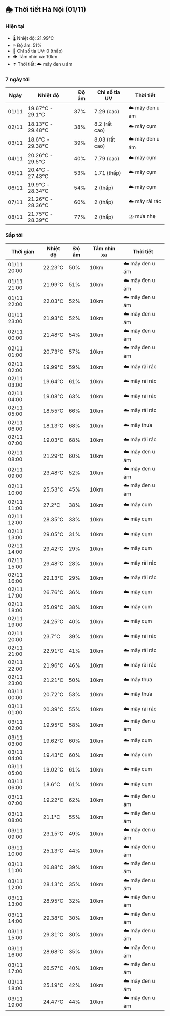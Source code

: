 ## 🌦️ Thời tiết Hà Nội (01/11)

### Hiện tại

- 🌡️ Nhiệt độ: 21.99℃
- 💦 Độ ẩm: 51%
- 🌟 Chỉ số tia UV: 0 (thấp)
- 👁️ Tầm nhìn xa: 10km
- ☂️ Thời tiết: ☁️ mây đen u ám

### 7 ngày tới

| Ngày | Nhiệt độ | Độ ẩm | Chỉ số tia UV | Thời tiết |
| --- | --- | --- | --- | --- |
| 01/11 | 19.67℃ - 29.1℃ | 37% | 7.29 (cao) | ☁️ mây đen u ám |
| 02/11 | 18.13℃ - 29.48℃ | 38% | 8.2 (rất cao) | ☁️ mây cụm |
| 03/11 | 18.6℃ - 29.38℃ | 39% | 8.03 (rất cao) | ☁️ mây đen u ám |
| 04/11 | 20.26℃ - 29.5℃ | 40% | 7.79 (cao) | ☁️ mây cụm |
| 05/11 | 20.4℃ - 27.43℃ | 53% | 1.71 (thấp) | ☁️ mây cụm |
| 06/11 | 19.9℃ - 28.34℃ | 54% | 2 (thấp) | ☁️ mây cụm |
| 07/11 | 21.26℃ - 28.36℃ | 60% | 2 (thấp) | ☁️ mây rải rác |
| 08/11 | 21.75℃ - 28.39℃ | 77% | 2 (thấp) | ⛈️ mưa nhẹ |

### Sắp tới

| Thời gian | Nhiệt độ | Độ ẩm | Tầm nhìn xa | Thời tiết |
| --- | --- | --- | --- | --- |
| 01/11 20:00 | 22.23℃ | 50% | 10km | ☁️ mây đen u ám |
| 01/11 21:00 | 21.99℃ | 51% | 10km | ☁️ mây đen u ám |
| 01/11 22:00 | 22.03℃ | 52% | 10km | ☁️ mây đen u ám |
| 01/11 23:00 | 21.93℃ | 52% | 10km | ☁️ mây đen u ám |
| 02/11 00:00 | 21.48℃ | 54% | 10km | ☁️ mây đen u ám |
| 02/11 01:00 | 20.73℃ | 57% | 10km | ☁️ mây đen u ám |
| 02/11 02:00 | 19.99℃ | 59% | 10km | ☁️ mây rải rác |
| 02/11 03:00 | 19.64℃ | 61% | 10km | ☁️ mây rải rác |
| 02/11 04:00 | 19.08℃ | 63% | 10km | ☁️ mây rải rác |
| 02/11 05:00 | 18.55℃ | 66% | 10km | ☁️ mây rải rác |
| 02/11 06:00 | 18.13℃ | 68% | 10km | ☁️ mây thưa |
| 02/11 07:00 | 19.03℃ | 68% | 10km | ☁️ mây rải rác |
| 02/11 08:00 | 21.29℃ | 60% | 10km | ☁️ mây đen u ám |
| 02/11 09:00 | 23.48℃ | 52% | 10km | ☁️ mây đen u ám |
| 02/11 10:00 | 25.53℃ | 45% | 10km | ☁️ mây đen u ám |
| 02/11 11:00 | 27.2℃ | 38% | 10km | ☁️ mây cụm |
| 02/11 12:00 | 28.35℃ | 33% | 10km | ☁️ mây cụm |
| 02/11 13:00 | 29.05℃ | 31% | 10km | ☁️ mây cụm |
| 02/11 14:00 | 29.42℃ | 29% | 10km | ☁️ mây cụm |
| 02/11 15:00 | 29.48℃ | 28% | 10km | ☁️ mây rải rác |
| 02/11 16:00 | 29.13℃ | 29% | 10km | ☁️ mây rải rác |
| 02/11 17:00 | 26.76℃ | 36% | 10km | ☁️ mây cụm |
| 02/11 18:00 | 25.09℃ | 38% | 10km | ☁️ mây cụm |
| 02/11 19:00 | 24.25℃ | 40% | 10km | ☁️ mây cụm |
| 02/11 20:00 | 23.7℃ | 39% | 10km | ☁️ mây rải rác |
| 02/11 21:00 | 22.91℃ | 41% | 10km | ☁️ mây rải rác |
| 02/11 22:00 | 21.96℃ | 46% | 10km | ☁️ mây rải rác |
| 02/11 23:00 | 21.21℃ | 50% | 10km | ☁️ mây thưa |
| 03/11 00:00 | 20.72℃ | 53% | 10km | ☁️ mây thưa |
| 03/11 01:00 | 20.39℃ | 55% | 10km | ☁️ mây rải rác |
| 03/11 02:00 | 19.95℃ | 58% | 10km | ☁️ mây đen u ám |
| 03/11 03:00 | 19.62℃ | 60% | 10km | ☁️ mây cụm |
| 03/11 04:00 | 19.43℃ | 60% | 10km | ☁️ mây cụm |
| 03/11 05:00 | 19.02℃ | 61% | 10km | ☁️ mây cụm |
| 03/11 06:00 | 18.6℃ | 61% | 10km | ☁️ mây cụm |
| 03/11 07:00 | 19.22℃ | 62% | 10km | ☁️ mây đen u ám |
| 03/11 08:00 | 21.1℃ | 55% | 10km | ☁️ mây đen u ám |
| 03/11 09:00 | 23.15℃ | 49% | 10km | ☁️ mây đen u ám |
| 03/11 10:00 | 25.13℃ | 44% | 10km | ☁️ mây đen u ám |
| 03/11 11:00 | 26.88℃ | 39% | 10km | ☁️ mây đen u ám |
| 03/11 12:00 | 28.13℃ | 35% | 10km | ☁️ mây đen u ám |
| 03/11 13:00 | 28.95℃ | 32% | 10km | ☁️ mây đen u ám |
| 03/11 14:00 | 29.38℃ | 30% | 10km | ☁️ mây đen u ám |
| 03/11 15:00 | 29.31℃ | 30% | 10km | ☁️ mây đen u ám |
| 03/11 16:00 | 28.68℃ | 35% | 10km | ☁️ mây đen u ám |
| 03/11 17:00 | 26.57℃ | 40% | 10km | ☁️ mây đen u ám |
| 03/11 18:00 | 25.19℃ | 42% | 10km | ☁️ mây đen u ám |
| 03/11 19:00 | 24.47℃ | 44% | 10km | ☁️ mây đen u ám |
